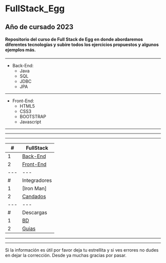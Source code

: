# FullStack_Egg 

## Año de cursado 2023

#### Repositorio del curso de Full Stack de Egg en donde abordaremos diferentes tecnologías y subire todos los ejercicios propuestos y algunos ejemplos más.

---
- Back-End:
     - Java 
     - SQL 
     - JDBC 
     - JPA
---
- Front-End: 
     - HTML5 
     - CSS3 
     - BOOTSTRAP 
     - Javascript
---
---
---


|  #    | FullStack |
|  ---  | --- |
|  1    | [Back-End](https://github.com/megagringa/FullStack_Egg_Curso/tree/main/Back-End) |
|  2    | [Front-End](https://github.com/megagringa/FullStack_Egg_Curso/tree/main/Front-End) |
| --- | --- |
|  #  | Integradores |
|  1  | [Iron Man] |
|  2  | [Candados](https://github.com/megagringa/FullStack_Egg_Curso/tree/main/Back-End/SQL/Candados) |
|  ---  | --- |
|  #    | Descargas |
|  1  | [BD](https://github.com/megagringa/FullStack_Egg_Curso/tree/main/BD-Descargas/scriptsBD) |
|  2 | [Guias](https://github.com/megagringa/FullStack_Egg_Curso/tree/main/Guia) |


---
---
 Si la información es útil por favor deja tu estrellita y si ves errores no dudes en dejar la corrección. Desde ya muchas gracias por pasar.